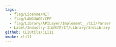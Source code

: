 ```yaml
---
tags:
  - flag/License/MIT
  - flag/LANGUAGE/CPP
  - flag/Library/APILayer/Implement__/CLI/Parser
  - Label/Industry-工业科学/IT/Library/3rdLibrary
github: CLIUtils/CLI11
xmake: cli11
---
```

